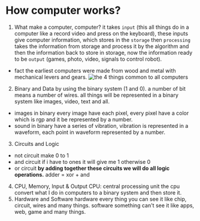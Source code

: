 # How computer works?
1. What make a computer, computer?
it takes `input` (this all things do in a computer like a record video and press on the keyboard), these inputs give
computer information, which stores in the `storage` then `processing` takes the information from storage
and process it by the algorithm and then the information back to store in storage, now the information
ready to be `output` (games, photo, video, signals to control robot).
- fact the earliest computers were made from wood and metal with mechanical levers and gears.
![the 4 things common to all computers](https://defaultyboy.files.wordpress.com/2018/09/input-storage-thing.png?w=400)

2. Binary and Data
by using the binary system (1 and 0). a number of bit means a number of wires.
all things will be represented in a binary system like images, video, text and all.
- images in binary 
every image have each pixel, every pixel have a color which is rgp and it be represented by a number.
- sound in binary
have a series of vibration, vibration is represented in a waveform, each point in waveform represented by a number.
 3. Circuits and Logic
 - not circuit
 make 0 to 1
 - and circuit
 if i have to ones it will give me 1 otherwise 0
 - or circuit
 **by adding together these circuits we will do all logic operations.**
 adder = xor + and
 4. CPU, Memory, Input & Output
 CPU: central processing unit
 the cpu convert what I do in computers to a binary system and then store it.
 5. Hardware and Software
 hardware every thing you can see it like chip, circuit, wires and many things.
 software something can't see it like apps, web, game and many things.
 
 
